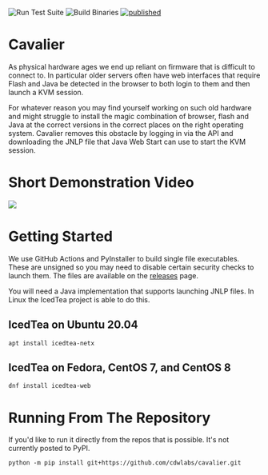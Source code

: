 ![Run Test Suite](https://github.com/cdwlabs/cavalier/workflows/Run%20Test%20Suite/badge.svg)
![Build Binaries](https://github.com/cdwlabs/cavalier/workflows/Build%20Binaries/badge.svg)
[![published](https://static.production.devnetcloud.com/codeexchange/assets/images/devnet-published.svg)](https://developer.cisco.com/codeexchange/github/repo/cdwlabs/cavalier)

# Cavalier
As physical hardware ages we end up reliant on firmware that is difficult to connect to. In particular older servers often have web interfaces that require Flash and Java be detected in the browser to both login to them and then launch a KVM session.

For whatever reason you may find yourself working on such old hardware and might struggle to install the magic combination of browser, flash and Java at the correct versions in the correct places on the right operating system. Cavalier removes this obstacle by logging in via the API and downloading the JNLP file that Java Web Start can use to start the KVM session.

# Short Demonstration Video
![](cavalier-demo-2021.gif)

# Getting Started
We use GitHub Actions and PyInstaller to build single file executables. These are unsigned so you may need to disable certain security checks to launch them. The files are available on the [releases](https://github.com/cdwlabs/cavalier/releases) page.

You will need a Java implementation that supports launching JNLP files. In Linux the IcedTea project is able to do this.

## IcedTea on Ubuntu 20.04
    apt install icedtea-netx

## IcedTea on Fedora, CentOS 7, and CentOS 8
    dnf install icedtea-web

# Running From The Repository
If you'd like to run it directly from the repos that is possible. It's not currently posted to PyPI.

    python -m pip install git+https://github.com/cdwlabs/cavalier.git
